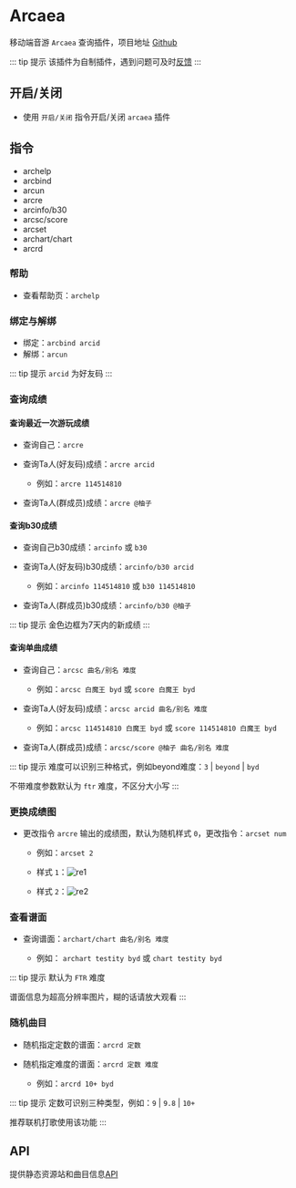 # Arcaea

移动端音游 `Arcaea` 查询插件，项目地址 [Github](https://github.com/Yuri-YuzuChaN/Arcaea-BAA)

::: tip 提示
该插件为自制插件，遇到问题可及时[反馈](/start/#bot出问题了怎么办)
:::

## 开启/关闭

- 使用 `开启/关闭` 指令开启/关闭 `arcaea` 插件

## 指令

- archelp
- arcbind
- arcun
- arcre
- arcinfo/b30
- arcsc/score
- arcset
- archart/chart
- arcrd

### 帮助

- 查看帮助页：`archelp`

### 绑定与解绑

- 绑定：`arcbind arcid`
- 解绑：`arcun`

::: tip 提示
`arcid` 为好友码
:::

### 查询成绩

#### 查询最近一次游玩成绩

- 查询自己：`arcre`
- 查询Ta人(好友码)成绩：`arcre arcid`

    - 例如：`arcre 114514810`
    
- 查询Ta人(群成员)成绩：`arcre @柚子`

#### 查询b30成绩

- 查询自己b30成绩：`arcinfo` 或 `b30`

- 查询Ta人(好友码)b30成绩：`arcinfo/b30 arcid`

    - 例如：`arcinfo 114514810` 或 `b30 114514810`

- 查询Ta人(群成员)b30成绩：`arcinfo/b30 @柚子`

::: tip 提示
金色边框为7天内的新成绩
:::

#### 查询单曲成绩

- 查询自己：`arcsc 曲名/别名 难度`

    - 例如：`arcsc 白魔王 byd` 或 `score 白魔王 byd`

- 查询Ta人(好友码)成绩：`arcsc arcid 曲名/别名 难度`

    - 例如：`arcsc 114514810 白魔王 byd` 或 `score 114514810 白魔王 byd`

- 查询Ta人(群成员)成绩：`arcsc/score @柚子 曲名/别名 难度`

::: tip 提示
难度可以识别三种格式，例如beyond难度：`3` | `beyond` | `byd`

不带难度参数默认为 `ftr` 难度，不区分大小写
:::

### 更换成绩图

- 更改指令 `arcre` 输出的成绩图，默认为随机样式 `0`，更改指令：`arcset num`

    - 例如：`arcset 2`

    - 样式 `1`：![re1](/images/re1.png)

    - 样式 `2`：![re2](/images/re2.png)

### 查看谱面

- 查询谱面：`archart/chart 曲名/别名 难度`

    - 例如： `archart testity byd` 或 `chart testity byd`

::: tip 提示
默认为 `FTR` 难度

谱面信息为超高分辨率图片，糊的话请放大观看
:::

### 随机曲目

- 随机指定定数的谱面：`arcrd 定数`
- 随机指定难度的谱面：`arcrd 定数 难度`

    - 例如：`arcrd 10+ byd`

::: tip 提示
定数可识别三种类型，例如：`9` | `9.8` | `10+`

推荐联机打歌使用该功能
:::

## API

提供静态资源站和曲目信息[API](/API/Arcaea.md)

